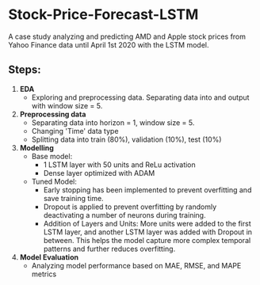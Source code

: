 # Stock-Price-Forecast-LSTM

A case study analyzing and predicting AMD and Apple stock prices from Yahoo Finance data until April 1st 2020 with the LSTM model.

## Steps:
1. **EDA**
    - Exploring and preprocessing data. Separating data into and output with window size = 5.
2. **Preprocessing data**
    - Separating data into horizon = 1, window size = 5.
    - Changing 'Time' data type
    - Splitting data into train (80%), validation (10%), test (10%)
3. **Modelling**
    - Base model:
        - 1 LSTM layer with 50 units and ReLu activation
        - Dense layer optimized with ADAM
    - Tuned Model:
        - Early stopping has been implemented to prevent overfitting and save training time.
        - Dropout is applied to prevent overfitting by randomly deactivating a number of neurons during training.
        - Addition of Layers and Units: More units were added to the first LSTM layer, and another LSTM layer was added with Dropout in between. This helps the model capture more complex temporal patterns and further reduces overfitting.
4. **Model Evaluation**
    - Analyzing model performance based on MAE, RMSE, and MAPE metrics

